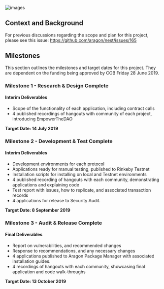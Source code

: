 ![images](https://user-images.githubusercontent.com/2212651/58053982-15cf8600-7b51-11e9-82cb-8e2d8720e9d7.jpeg)

## Context and Background

For previous discussions regarding the scope and plan for this project, please see this issue: https://github.com/aragon/nest/issues/165

## Milestones

This section outlines the milestones and target dates for this project. They are dependent on the funding being approved by COB Friday 28 June 2019.

### Milestone 1 - Research & Design Complete

#### Interim Deliverables

- Scope of the functionality of each application, including contract calls
- 4 published recordings of hangouts with community of each project, introducing EmpowerTheDAO

**Target Date: 14 July 2019**

### Milestone 2 - Development & Test Complete

#### Interim Deliverables

- Development environments for each protocol
- Applications ready for manual testing, published to Rinkeby Testnet
- Installation scripts for installing on local and Testnet environments
- 4 published recording of hangouts with each community, demonstrating applications and explaining code
- Test report with issues, how to replicate, and associated transaction records
- 4 applications for release to Security Audit.

**Target Date: 8 September 2019**

### Milestone 3 - Audit & Release Complete

#### Final Deliverables

- Report on vulnerabilities, and recommended changes
- Response to recommendations, and any necessary changes
- 4 applications published to Aragon Package Manager with associated installation guides.
- 4 recordings of hangouts with each community, showcasing final application and code walk-throughs

**Target Date: 13 October 2019**
